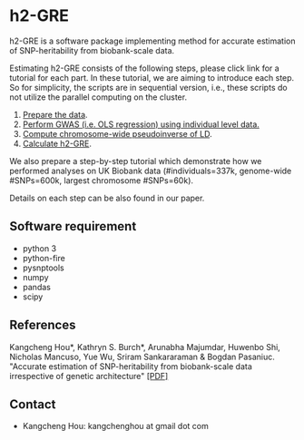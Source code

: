 # h2-GRE

h2-GRE is a software package implementing method for accurate estimation of SNP-heritability from biobank-scale data.

Estimating h2-GRE consists of the following steps, please click link for a tutorial for each part. In these tutorial, we are aiming to introduce each step. So for simplicity, the scripts are in sequential version, i.e., these scripts do not utilize the parallel computing on the cluster.

1. [Prepare the data](input_data.md).
2. [Perform GWAS (i.e. OLS regression) using individual level data.](ols.md)
3. [Compute chromosome-wide pseudoinverse of LD](ld.md).
4. [Calculate h2-GRE](estimate_h2gre.md).

We also prepare a step-by-step tutorial which demonstrate how we performed analyses on UK Biobank data (#individuals=337k, genome-wide #SNPs=600k, largest chromosome #SNPs=60k).

Details on each step can be also found in our paper.

## Software requirement
- python 3
- python-fire
- pysnptools
- numpy
- pandas
- scipy

## References
Kangcheng Hou\*, Kathryn S. Burch\*, Arunabha Majumdar, Huwenbo Shi, Nicholas Mancuso, Yue Wu, Sriram Sankararaman & Bogdan Pasaniuc. "Accurate estimation of SNP-heritability from biobank-scale data irrespective of genetic architecture" [[PDF]](https://rdcu.be/bMhni)

## Contact
- Kangcheng Hou: kangchenghou at gmail dot com
